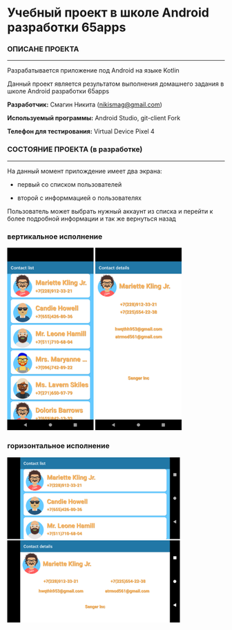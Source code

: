 # Учебный проект в школе Android разработки 65apps

### ОПИСАНЕ ПРОЕКТА
________________
Разрабатывается приложение под Android на языке Kotlin

Данный проект является результатом выполнения домашнего задания в школе Android разработки 65apps

**Разработчик:** Смагин Никита (nikismag@gmail.com)

**Используемый программы:** Android Studio, git-client Fork

**Телефон для тестирования:** Virtual Device Pixel 4


### СОСТОЯНИЕ ПРОЕКТА (в разработке)
________________
На данный момент прилождение имеет два экрана:

* первый со списком пользователей

* второй с информмацией о пользователях

Пользователь может выбрать нужный аккаунт из списка и перейти к более подробной информации и так же вернуться назад

### вертикальное исполнение

<img src="img/User1.png" width="200">
<img src="img/User2.png" width="200">

### горизонтальное исполнение

<img src="img/User3.png" width="400">
<img src="img/User4.png" width="400">
